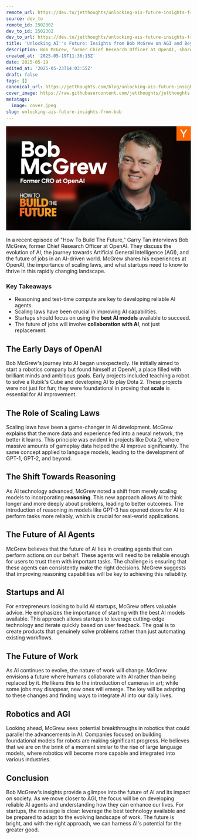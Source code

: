 ```yaml
---
remote_url: https://dev.to/jetthoughts/unlocking-ais-future-insights-from-bob-mcgrew-on-agi-and-beyond-526h
source: dev_to
remote_id: 2502302
dev_to_id: 2502302
dev_to_url: https://dev.to/jetthoughts/unlocking-ais-future-insights-from-bob-mcgrew-on-agi-and-beyond-526h
title: 'Unlocking AI''s Future: Insights from Bob McGrew on AGI and Beyond'
description: Bob McGrew, former Chief Research Officer at OpenAI, shares insights on AI's evolution, the importance of scaling laws, and the future of jobs in an AI-driven world. Discover how reasoning and advanced AI agents will shape our future.
created_at: '2025-05-19T11:36:15Z'
date: 2025-05-19
edited_at: '2025-05-23T14:03:55Z'
draft: false
tags: []
canonical_url: https://jetthoughts.com/blog/unlocking-ais-future-insights-from-bob/
cover_image: https://raw.githubusercontent.com/jetthoughts/jetthoughts.github.io/master/content/blog/unlocking-ais-future-insights-from-bob/cover.jpeg
metatags:
  image: cover.jpeg
slug: unlocking-ais-future-insights-from-bob
---
```

[![Unlocking AI's Future: Insights from Bob McGrew on AGI and Beyond](file_0.jpg)](https://www.youtube.com/watch?v=eW7rUtYHD9U)

In a recent episode of "How To Build The Future," Garry Tan interviews Bob McGrew, former Chief Research Officer at OpenAI. They discuss the evolution of AI, the journey towards Artificial General Intelligence (AGI), and the future of jobs in an AI-driven world. McGrew shares his experiences at OpenAI, the importance of scaling laws, and what startups need to know to thrive in this rapidly changing landscape.

### Key Takeaways

*   Reasoning and test-time compute are key to developing reliable AI agents.
*   Scaling laws have been crucial in improving AI capabilities.
*   Startups should focus on using the **best AI models** available to succeed.
*   The future of jobs will involve **collaboration with AI**, not just replacement.

## The Early Days of OpenAI

Bob McGrew's journey into AI began unexpectedly. He initially aimed to start a robotics company but found himself at OpenAI, a place filled with brilliant minds and ambitious goals. Early projects included teaching a robot to solve a Rubik's Cube and developing AI to play Dota 2. These projects were not just for fun; they were foundational in proving that **scale** is essential for AI improvement.

## The Role of Scaling Laws

Scaling laws have been a game-changer in AI development. McGrew explains that the more data and experience fed into a neural network, the better it learns. This principle was evident in projects like Dota 2, where massive amounts of gameplay data helped the AI improve significantly. The same concept applied to language models, leading to the development of GPT-1, GPT-2, and beyond.

## The Shift Towards Reasoning

As AI technology advanced, McGrew noted a shift from merely scaling models to incorporating **reasoning**. This new approach allows AI to think longer and more deeply about problems, leading to better outcomes. The introduction of reasoning in models like GPT-3 has opened doors for AI to perform tasks more reliably, which is crucial for real-world applications.

## The Future of AI Agents

McGrew believes that the future of AI lies in creating agents that can perform actions on our behalf. These agents will need to be reliable enough for users to trust them with important tasks. The challenge is ensuring that these agents can consistently make the right decisions. McGrew suggests that improving reasoning capabilities will be key to achieving this reliability.

## Startups and AI

For entrepreneurs looking to build AI startups, McGrew offers valuable advice. He emphasizes the importance of starting with the best AI models available. This approach allows startups to leverage cutting-edge technology and iterate quickly based on user feedback. The goal is to create products that genuinely solve problems rather than just automating existing workflows.

## The Future of Work

As AI continues to evolve, the nature of work will change. McGrew envisions a future where humans collaborate with AI rather than being replaced by it. He likens this to the introduction of cameras in art; while some jobs may disappear, new ones will emerge. The key will be adapting to these changes and finding ways to integrate AI into our daily lives.

## Robotics and AGI

Looking ahead, McGrew sees potential breakthroughs in robotics that could parallel the advancements in AI. Companies focused on building foundational models for robots are making significant progress. He believes that we are on the brink of a moment similar to the rise of large language models, where robotics will become more capable and integrated into various industries.

## Conclusion

Bob McGrew's insights provide a glimpse into the future of AI and its impact on society. As we move closer to AGI, the focus will be on developing reliable AI agents and understanding how they can enhance our lives. For startups, the message is clear: leverage the best technology available and be prepared to adapt to the evolving landscape of work. The future is bright, and with the right approach, we can harness AI's potential for the greater good.
